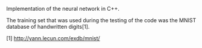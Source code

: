 Implementation of the neural network in C++.

The training set that was used during the testing of the code
was the MNIST database of handwritten digits[1].

[1] http://yann.lecun.com/exdb/mnist/
